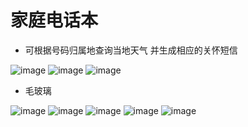 # 家庭电话本
 - 可根据号码归属地查询当地天气 并生成相应的关怀短信
 
![image](https://github.com/HOOOOOO/FamilyTelephoneDirectory/blob/master/screenshot/device-2016-05-12-231524.png)
![image](https://github.com/HOOOOOO/FamilyTelephoneDirectory/blob/master/screenshot/device-2016-05-12-231552.png)
![image](https://github.com/HOOOOOO/FamilyTelephoneDirectory/blob/master/screenshot/device-2016-05-12-231648.png)
- 毛玻璃

![image](https://github.com/HOOOOOO/FamilyTelephoneDirectory/blob/master/screenshot/device-2016-05-12-231721.png)
![image](https://github.com/HOOOOOO/FamilyTelephoneDirectory/blob/master/screenshot/device-2016-05-12-231714.png)
![image](https://github.com/HOOOOOO/FamilyTelephoneDirectory/blob/master/screenshot/device-2016-05-12-231733.png)
![image](https://github.com/HOOOOOO/FamilyTelephoneDirectory/blob/master/screenshot/device-2016-05-12-231809.png)
![image](https://github.com/HOOOOOO/FamilyTelephoneDirectory/blob/master/screenshot/device-2016-05-12-231821.png)
